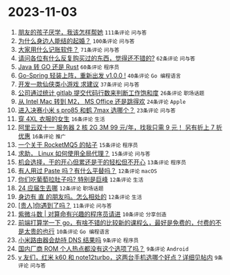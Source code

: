 # 2023-11-03

1. [朋友的孩子厌学，我该怎样帮她](https://www.v2ex.com/t/988088) `111条评论` `问与答`
1. [为什么身边人能结的起婚？](https://www.v2ex.com/t/988133) `100条评论` `问与答`
1. [大家用什么记账软件？](https://www.v2ex.com/t/988094) `71条评论` `问与答`
1. [请问各位有什么反复购买过的东西，觉得还不错的?](https://www.v2ex.com/t/988143) `62条评论` `问与答`
1. [Java 转 GO 还是 Rust](https://www.v2ex.com/t/988098) `60条评论` `程序员`
1. [Go-Spring 轻装上阵，重新出发 v1.0.0 !](https://www.v2ex.com/t/988146) `40条评论` `Go 编程语言`
1. [开发一款仙侠类小游戏 求建议](https://www.v2ex.com/t/988125) `37条评论` `问与答`
1. [公司通过统计 gitlab 提交代码行数来判断工作饱和度](https://www.v2ex.com/t/988119) `26条评论` `职场话题`
1. [从 Intel Mac 转到 M2， MS Office 还是跳得欢](https://www.v2ex.com/t/988087) `24条评论` `Apple`
1. [进入决赛小米 s pro85 和鹤 7max 选哪个？](https://www.v2ex.com/t/988089) `23条评论` `问与答`
1. [穿 4XL 衣服的女生](https://www.v2ex.com/t/988189) `16条评论` `生活`
1. [阿里云双十一 服务器 2 核 2G 3M 99 元/年，找我只需 9 元！ 另有折上 7 折优惠](https://www.v2ex.com/t/988134) `16条评论` `推广`
1. [一个关于 RocketMQ5 的帖子](https://www.v2ex.com/t/988158) `15条评论` `程序员`
1. [求助， Linux 如何使用全局代理？](https://www.v2ex.com/t/988113) `15条评论` `问与答`
1. [机会选择，干的开心但累还是干的轻松但不开心](https://www.v2ex.com/t/988181) `13条评论` `程序员`
1. [有人用过 Paste 吗？有什么平替吗？](https://www.v2ex.com/t/988171) `12条评论` `macOS`
1. [你们吃葡萄拉肚子吗? 特别是巨峰](https://www.v2ex.com/t/988154) `12条评论` `生活`
1. [24 应届生去哪](https://www.v2ex.com/t/988112) `12条评论` `职场话题`
1. [身边有 直 的朋友吗。怎么相处的](https://www.v2ex.com/t/988097) `12条评论` `生活`
1. [[贵人]你遇到了吗？](https://www.v2ex.com/t/988124) `11条评论` `问与答`
1. [紫微斗数 | 对算命有兴趣的程序员请进](https://www.v2ex.com/t/988131) `10条评论` `分享创造`
1. [前端打算学一下 go，有啥不错的比较新的课程么，最好是免费的，付费的不是太贵的也行](https://www.v2ex.com/t/988107) `10条评论` `Go 编程语言`
1. [小米路由器会劫持 DNS 结果吗](https://www.v2ex.com/t/988180) `9条评论` `程序员`
1. [国内厂商 ROM 个人热点都没有这个选项了吗？](https://www.v2ex.com/t/988155) `9条评论` `Android`
1. [v 友们，红米 k60 和 note12turbo，这两台手机选哪个好点？详细见帖内](https://www.v2ex.com/t/988132) `9条评论` `问与答`
